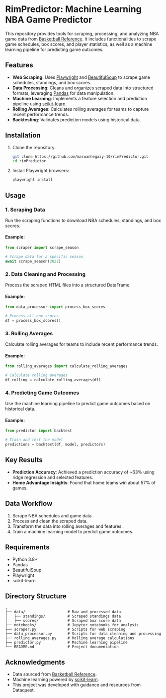 # RimPredictor: Machine Learning NBA Game Predictor

This repository provides tools for scraping, processing, and analyzing NBA game data from [Basketball Reference](https://www.basketball-reference.com). It includes functionalities to scrape game schedules, box scores, and player statistics, as well as a machine learning pipeline for predicting game outcomes.

## Features

- **Web Scraping**: Uses [Playwright](https://playwright.dev/) and [BeautifulSoup](https://www.crummy.com/software/BeautifulSoup/) to scrape game schedules, standings, and box scores.
- **Data Processing**: Cleans and organizes scraped data into structured formats, leveraging [Pandas](https://pandas.pydata.org/) for data manipulation.
- **Machine Learning**: Implements a feature selection and prediction pipeline using [scikit-learn](https://scikit-learn.org/).
- **Rolling Averages**: Calculates rolling averages for teams to capture recent performance trends.
- **Backtesting**: Validates prediction models using historical data.

## Installation

1. Clone the repository:
   ```bash
   git clone https://github.com/marwanhegazy-10/rimPredictor.git
   cd rimPredictor
   ```

2. Install Playwright browsers:
   ```bash
   playwright install
   ```

## Usage

### 1. Scraping Data
Run the scraping functions to download NBA schedules, standings, and box scores.

#### Example:
```python
from scraper import scrape_season

# Scrape data for a specific season
await scrape_season(2022)
```

### 2. Data Cleaning and Processing
Process the scraped HTML files into a structured DataFrame.

#### Example:
```python
from data_processor import process_box_scores

# Process all box scores
df = process_box_scores()
```

### 3. Rolling Averages
Calculate rolling averages for teams to include recent performance trends.

#### Example:
```python
from rolling_averages import calculate_rolling_averages

# Calculate rolling averages
df_rolling = calculate_rolling_averages(df)
```

### 4. Predicting Game Outcomes
Use the machine learning pipeline to predict game outcomes based on historical data.

#### Example:
```python
from predictor import backtest

# Train and test the model
predictions = backtest(df, model, predictors)
```

## Key Results

- **Prediction Accuracy**: Achieved a prediction accuracy of ~63% using ridge regression and selected features.
- **Home Advantage Insights**: Found that home teams win about 57% of games.

## Data Workflow

1. Scrape NBA schedules and game data.
2. Process and clean the scraped data.
3. Transform the data into rolling averages and features.
4. Train a machine learning model to predict game outcomes.

## Requirements

- Python 3.8+
- Pandas
- BeautifulSoup
- Playwright
- scikit-learn

## Directory Structure

```
.
├── data/                   # Raw and processed data
│   ├── standings/          # Scraped standings data
│   ├── scores/             # Scraped box score data
├── notebooks/              # Jupyter notebooks for analysis
├── scraper.py              # Scripts for web scraping
├── data_processor.py       # Scripts for data cleaning and processing
├── rolling_averages.py     # Rolling average calculations
├── predictor.py            # Machine learning pipeline
└── README.md               # Project documentation
```

## Acknowledgments

- Data sourced from [Basketball Reference](https://www.basketball-reference.com).
- Machine learning powered by [scikit-learn](https://scikit-learn.org/).
- This project was developed with guidance and resources from Dataquest.
